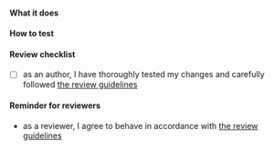 <!--
Thank you for your Pull Request. Please provide a description and review
the requirements below.

Contributors guide: https://github.com/eclipse-cdt-cloud/vscode-serial-monitor/blob/main/CONTRIBUTING.md
-->

#### What it does
<!-- Include relevant issues and describe how they are addressed. -->

#### How to test
<!-- Explain how a reviewer can reproduce a bug, test new functionality or verify performance improvements. -->

#### Review checklist

- [ ] as an author, I have thoroughly tested my changes and carefully followed [the review guidelines](https://github.com/theia-ide/theia/blob/master/doc/pull-requests.md#requesting-a-review)

#### Reminder for reviewers

- as a reviewer, I agree to behave in accordance with [the review guidelines](https://github.com/theia-ide/theia/blob/master/doc/pull-requests.md#reviewing)
